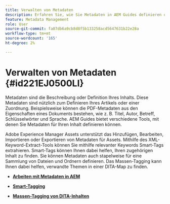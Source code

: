 ```yaml
---
title: Verwalten von Metadaten
description: Erfahren Sie, wie Sie Metadaten in AEM Guides definieren und verwalten. Verwenden Sie Smart- und Bulk-Tagging, um verwandte Themen in einer DITA-Map einfach zu finden.
feature: Metadata Management
role: User
source-git-commit: fa07db6a9cb8d8f5b133258acd5647631b22e28a
workflow-type: tm+mt
source-wordcount: '165'
ht-degree: 2%

---
```


# Verwalten von Metadaten {#id221EJ0500LI}

Metadaten sind die Beschreibung oder Definition Ihres Inhalts. Diese Metadaten sind nützlich zum Definieren Ihres Artikels oder einer Zuordnung. Beispielsweise können die PDF-Metadaten aus den Eigenschaften eines Dokuments bestehen, wie z. B. Titel, Autor, Betreff, Schlüsselwörter und Sprache. AEM Guides bietet verschiedene Tools, mit denen Sie Metadaten für Ihren Inhalt definieren können.

Adobe Experience Manager Assets unterstützt das Hinzufügen, Bearbeiten, Importieren oder Exportieren von Metadaten für Assets. Mithilfe des XML-Keyword-Extract-Tools können Sie mithilfe relevanter Keywords Smart-Tags extrahieren. Smart-Tags können Ihnen dabei helfen, Ihren zugehörigen Inhalt zu finden. Sie können Metadaten auch stapelweise für eine Sammlung von Dateien und Ordnern definieren. Das Massen-Tagging kann Ihnen dabei helfen, verwandte Themen in einer DITA-Map zu finden.

- **[Arbeiten mit Metadaten in AEM](metadata-dita.md)**

- **[Smart-Tagging](web-editor-smart-tagging.md)**

- **[Massen-Tagging von DITA-Inhalten](map-editor-bulk-tagging.md)**
